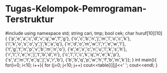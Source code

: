 # Tugas-Kelompok-Pemrograman-Terstruktur

#include <iostream>
using namespace std;
    string cari, tmp;
    bool cek;
    char huruf[10][10]{ {'p','e','a','c','d','v','q','w','f','g'},
		 	{'o','c','b','n','j','m','l','o','c','k'},
                        {'i','k','o','s','o','y','j','k','a','q'},
			{'n','d','o','m','w','i','r','e','w','l'},
	 	        {'t','g','t','n','p','v','b','m','n','o'},
	   		{'e','e','x','c','n','u','l','k','s','h'},
			{'r','t','i','e','n','j','t','b','d','n'},
			{'c','l','i','c','k','q','n','e','k','p'},
			{'s','z','m','t','e','q','j','s','r','b'},
			{'b','b','q','p','w','h','f','b','m','k'}};
  }
int main(){
for(i=0; i<10; i++){
    for (j=0; j<10; j++)
        cout<<table[i][j]<<' ';
    cout<<endl;
    }
